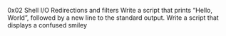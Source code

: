 0x02 Shell I/O Redirections and filters
Write a script that prints “Hello, World”, followed by a new line to the standard output.
Write a script that displays a confused smiley
